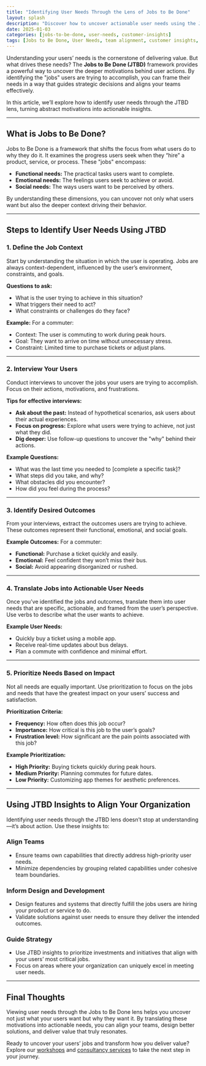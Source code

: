 ```yaml
---
title: "Identifying User Needs Through the Lens of Jobs to Be Done"
layout: splash
description: "Discover how to uncover actionable user needs using the Jobs to Be Done framework and align your organization to deliver meaningful value."
date: 2025-01-03
categories: [jobs-to-be-done, user-needs, customer-insights]
tags: [Jobs to Be Done, User Needs, team alignment, customer insights, organizational design]
---
```


Understanding your users’ needs is the cornerstone of delivering value. But what drives these needs? The **Jobs to Be Done (JTBD)** framework provides a powerful way to uncover the deeper motivations behind user actions. By identifying the "jobs" users are trying to accomplish, you can frame their needs in a way that guides strategic decisions and aligns your teams effectively.

In this article, we’ll explore how to identify user needs through the JTBD lens, turning abstract motivations into actionable insights.

---

## What is Jobs to Be Done?

Jobs to Be Done is a framework that shifts the focus from what users do to why they do it. It examines the progress users seek when they “hire” a product, service, or process. These "jobs" encompass:
- **Functional needs:** The practical tasks users want to complete.
- **Emotional needs:** The feelings users seek to achieve or avoid.
- **Social needs:** The ways users want to be perceived by others.

By understanding these dimensions, you can uncover not only what users want but also the deeper context driving their behavior.

---

## Steps to Identify User Needs Using JTBD

### 1. Define the Job Context

Start by understanding the situation in which the user is operating. Jobs are always context-dependent, influenced by the user’s environment, constraints, and goals.

**Questions to ask:**
- What is the user trying to achieve in this situation?
- What triggers their need to act?
- What constraints or challenges do they face?

**Example:**
For a commuter:
- Context: The user is commuting to work during peak hours.
- Goal: They want to arrive on time without unnecessary stress.
- Constraint: Limited time to purchase tickets or adjust plans.

---

### 2. Interview Your Users

Conduct interviews to uncover the jobs your users are trying to accomplish. Focus on their actions, motivations, and frustrations.

**Tips for effective interviews:**
- **Ask about the past:** Instead of hypothetical scenarios, ask users about their actual experiences.
- **Focus on progress:** Explore what users were trying to achieve, not just what they did.
- **Dig deeper:** Use follow-up questions to uncover the "why" behind their actions.

**Example Questions:**
- What was the last time you needed to [complete a specific task]?
- What steps did you take, and why?
- What obstacles did you encounter?
- How did you feel during the process?

---

### 3. Identify Desired Outcomes

From your interviews, extract the outcomes users are trying to achieve. These outcomes represent their functional, emotional, and social goals.

**Example Outcomes:**
For a commuter:
- **Functional:** Purchase a ticket quickly and easily.
- **Emotional:** Feel confident they won’t miss their bus.
- **Social:** Avoid appearing disorganized or rushed.

---

### 4. Translate Jobs into Actionable User Needs

Once you’ve identified the jobs and outcomes, translate them into user needs that are specific, actionable, and framed from the user’s perspective. Use verbs to describe what the user wants to achieve.

**Example User Needs:**
- Quickly buy a ticket using a mobile app.
- Receive real-time updates about bus delays.
- Plan a commute with confidence and minimal effort.

---

### 5. Prioritize Needs Based on Impact

Not all needs are equally important. Use prioritization to focus on the jobs and needs that have the greatest impact on your users’ success and satisfaction.

**Prioritization Criteria:**
- **Frequency:** How often does this job occur?
- **Importance:** How critical is this job to the user’s goals?
- **Frustration level:** How significant are the pain points associated with this job?

**Example Prioritization:**
- **High Priority:** Buying tickets quickly during peak hours.
- **Medium Priority:** Planning commutes for future dates.
- **Low Priority:** Customizing app themes for aesthetic preferences.

---

## Using JTBD Insights to Align Your Organization

Identifying user needs through the JTBD lens doesn’t stop at understanding—it’s about action. Use these insights to:

### Align Teams
- Ensure teams own capabilities that directly address high-priority user needs.
- Minimize dependencies by grouping related capabilities under cohesive team boundaries.

### Inform Design and Development
- Design features and systems that directly fulfill the jobs users are hiring your product or service to do.
- Validate solutions against user needs to ensure they deliver the intended outcomes.

### Guide Strategy
- Use JTBD insights to prioritize investments and initiatives that align with your users’ most critical jobs.
- Focus on areas where your organization can uniquely excel in meeting user needs.

---

## Final Thoughts

Viewing user needs through the Jobs to Be Done lens helps you uncover not just what your users want but why they want it. By translating these motivations into actionable needs, you can align your teams, design better solutions, and deliver value that truly resonates.

Ready to uncover your users’ jobs and transform how you deliver value? Explore our [workshops](/workshops) and [consultancy services](/consultancy) to take the next step in your journey.

